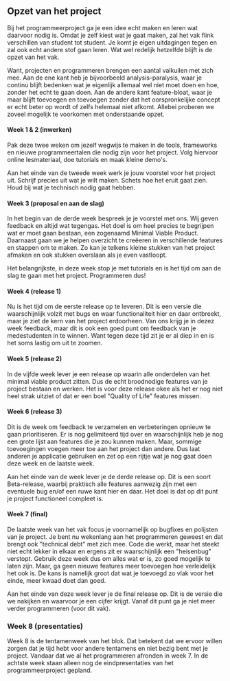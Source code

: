 ## Opzet van het project

Bij het programmeerproject ga je een idee echt maken en leren wat daarvoor nodig is. Omdat je zelf kiest wat je gaat maken, zal het vak flink verschillen van student tot student. Je komt je eigen uitdagingen tegen en zal ook echt andere stof gaan leren. Wat wel redelijk hetzelfde blijft is de opzet van het vak.

Want, projecten en programmeren brengen een aantal valkuilen met zich mee. Aan de ene kant heb je bijvoorbeeld analysis-paralysis, waar je continu blijft bedenken wat je eigenlijk allemaal wel niet moet doen en hoe, zonder het echt te gaan doen. Aan de andere kant feature-bloat, waar je maar blijft toevoegen en toevoegen zonder dat het oorspronkelijke concept er echt beter op wordt of zelfs helemaal niet afkomt. Allebei proberen we zoveel mogelijk te voorkomen met onderstaande opzet. 

#### Week 1 & 2 (inwerken)

Pak deze twee weken om jezelf wegwijs te maken in de tools, frameworks en nieuwe programmeertalen die nodig zijn voor het project. Volg hiervoor online lesmateriaal, doe tutorials en maak kleine demo's. 

Aan het einde van de tweede week werk je jouw voorstel voor het project uit. Schrijf precies uit wat je wilt maken. Schets hoe het eruit gaat zien. Houd bij wat je technisch nodig gaat hebben.

#### Week 3 (proposal en aan de slag)

In het begin van de derde week bespreek je je voorstel met ons. Wij geven feedback en altijd wat tegengas. Het doel is om heel precies te begrijpen wat er moet gaan bestaan, een zogenaamd Minimal Viable Product. Daarnaast gaan we je helpen overzicht te creëeren in verschillende features en stappen om te maken. Zo kan je telkens kleine stukken van het project afmaken en ook stukken overslaan als je even vastloopt.

Het belangrijkste, in deze week stop je met tutorials en is het tijd om aan de slag te gaan met het project. Programmeren dus!

#### Week 4 (release 1)

Nu is het tijd om de eerste release op te leveren. Dit is een versie die waarschijnlijk volzit met bugs en waar functionaliteit hier en daar ontbreekt, maar je ziet de kern van het project erdoorheen. Van ons krijg je in dezez week feedback, maar dit is ook een goed punt om feedback van je medestudenten in te winnen. Want tegen deze tijd zit je er al diep in en is het soms lastig om uit te zoomen.

#### Week 5 (release 2)

In de vijfde week lever je een release op waarin alle onderdelen van het minimal viable product zitten. Dus de echt broodnodige features van je project bestaan en werken. Het is voor deze release okee als het er nog niet heel strak uitziet of dat er een boel "Quality of Life" features missen. 

#### Week 6 (release 3)

Dit is de week om feedback te verzamelen en verbeteringen opnieuw te gaan prioritiseren. Er is nog gelimiteerd tijd over en waarschijnlijk heb je nog een grote lijst aan features die je zou kunnen maken. Maar, sommige toevoegingen voegen meer toe aan het project dan andere. Dus laat anderen je applicatie gebruiken en zet op een rijtje wat je nog gaat doen deze week en de laatste week.

Aan het einde van de week lever je de derde release op. Dit is een soort Beta-release, waarbij praktisch alle features aanwezig zijn met een eventuele bug en/of een ruwe kant hier en daar. Het doel is dat op dit punt je project functioneel compleet is. 

#### Week 7 (final)

De laatste week van het vak focus je voornamelijk op bugfixes en polijsten van je project. Je bent nu wekenlang aan het programmeren geweest en dat brengt ook "technical debt" met zich mee. Code die werkt, maar het steekt niet echt lekker in elkaar en ergens zit er waarschijnlijk een "heisenbug" verstopt. Gebruik deze week dus om alles wat er is, zo goed mogelijk te laten zijn. Maar, ga geen nieuwe features meer toevoegen hoe verleidelijk het ook is. De kans is namelijk groot dat wat je toevoegd zo vlak voor het einde, meer kwaad doet dan goed.

Aan het einde van deze week lever je de final release op. Dit is de versie die we nakijken en waarvoor je een cijfer krijgt. Vanaf dit punt ga je niet meer verder programmeren (voor dit vak).

### Week 8 (presentaties)

Week 8 is de tentamenweek van het blok. Dat betekent dat we ervoor willen zorgen dat je tijd hebt voor andere tentamens en niet bezig bent met je project. Vandaar dat we al het programmeren afronden in week 7. In de achtste week staan alleen nog de eindpresentaties van het programmeerproject gepland.